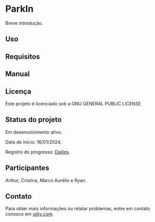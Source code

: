 # ParkIn

Breve introdução.

## Uso

## Requisitos

## Manual

## Licença

Este projeto é licenciado sob a GNU GENERAL PUBLIC LICENSE

## Status do projeto

Em desenvolvimento ativo.

Data de início: 16/01/2024.

Registro do progresso: [Dailies](DAILIES.md).

## Participantes

Arthur, Cristina, Marco Aurélio e Ryan. 

## Contato

Para obter mais informações ou relatar problemas, entre em contato conosco em x@y.com.